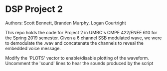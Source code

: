 # DSP Project 2
Authors: Scott Bennett, Branden Murphy, Logan Courtright

This repo holds the code for Project 2 in UMBC's CMPE 422/ENEE 610 for the Spring 2019 semester. Given a 6 channel SSB
modulated wave, we were to demodulate the .wav and concatenate the channels to reveal the embedded voice message.

Modify the 'PLOTS' vector to enable/disable plotting of the waveform.
Uncomment the 'sound' lines to hear the sounds produced by the script
